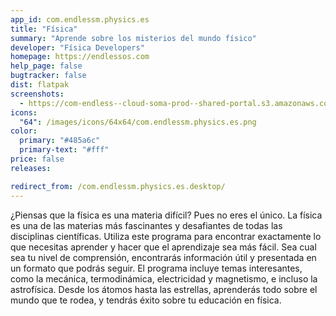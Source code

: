 ```yaml
---
app_id: com.endlessm.physics.es
title: "Física"
summary: "Aprende sobre los misterios del mundo físico"
developer: "Física Developers"
homepage: https://endlessos.com
help_page: false
bugtracker: false
dist: flatpak
screenshots:
  - https://com-endless--cloud-soma-prod--shared-portal.s3.amazonaws.com/apps.286.screenshots.1898edca-f590-41c5-addb-85dde2307b00_201810232053872525.png
icons:
  "64": /images/icons/64x64/com.endlessm.physics.es.png
color:
  primary: "#485a6c"
  primary-text: "#fff"
price: false
releases:

redirect_from: /com.endlessm.physics.es.desktop/
---
```


<p>¿Piensas que la física es una materia difícil? Pues no eres el único. La física es una de las materias más fascinantes y desafiantes de todas las disciplinas científicas. Utiliza este programa para encontrar exactamente lo que necesitas aprender y hacer que el aprendizaje sea más fácil. Sea cual sea tu nivel de comprensión, encontrarás información útil y presentada en un formato que podrás seguir. El programa incluye temas interesantes, como la mecánica, termodinámica, electricidad y magnetismo, e incluso la astrofísica. Desde los átomos hasta las estrellas, aprenderás todo sobre el mundo que te rodea, y tendrás éxito sobre tu educación en física.</p>